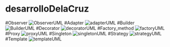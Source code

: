 # desarrolloDelaCruz
#Observer
![ObserverUML](https://user-images.githubusercontent.com/122580911/220771912-a6cfa3cc-687c-4f7f-be26-fa520558d702.png)
#Adapter
![adapterUML](https://user-images.githubusercontent.com/122580911/220773163-0148a30b-fda6-428e-ae61-16d293d3cf3a.png)
#Builder
![BuilderUML](https://user-images.githubusercontent.com/122580911/220773195-f837bc8d-f6f3-4708-a79d-9c45e2121f58.png)
#Decorator
![decoratorUML](https://user-images.githubusercontent.com/122580911/220773231-a8b71521-ed87-4cf5-a016-51510fbf93f7.png)
#Factory_method
![factoryUML](https://user-images.githubusercontent.com/122580911/220773292-67ef52b8-0760-4a67-a195-f193bf27b639.png)
#Proxy
![proxyUML](https://user-images.githubusercontent.com/122580911/220773330-5bf8135e-e95b-4ec3-a70d-aca119f20627.png)
#Singleton
![singletonUML](https://user-images.githubusercontent.com/122580911/220773368-2edf0cd8-ec58-45fc-9256-9083d90e41db.png)
#Strategy
![strategyUML](https://user-images.githubusercontent.com/122580911/220773401-51615b1f-2e33-455f-ae44-f8879371f4e1.png)
#Template
![templateUML](https://user-images.githubusercontent.com/122580911/220773426-02119e4f-d715-4ceb-89c1-17feaaa638f0.png)
